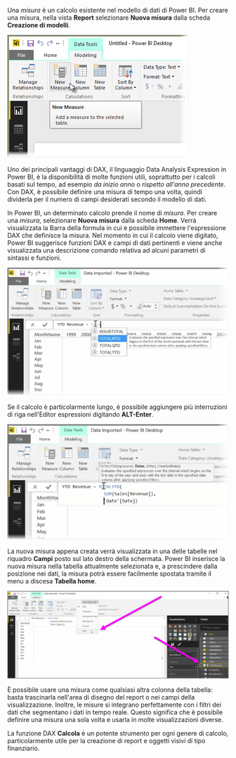 Una *misura* è un calcolo esistente nel modello di dati di Power BI. Per creare una misura, nella vista **Report** selezionare **Nuova misura** dalla scheda **Creazione di modelli**.

![](media/2-5-create-calculated-measures/2-5_1.png)

Uno dei principali vantaggi di DAX, il linguaggio Data Analysis Expression in Power BI, è la disponibilità di molte funzioni utili, soprattutto per i calcoli basati sul tempo, ad esempio *da inizio anno* o *rispetto all'anno precedente*. Con DAX, è possibile definire una misura di tempo una volta, quindi dividerla per il numero di campi desiderati secondo il modello di dati.

In Power BI, un determinato calcolo prende il nome di *misura*. Per creare una *misura*, selezionare **Nuova misura** dalla scheda **Home**. Verrà visualizzata la Barra della formula in cui è possibile immettere l'espressione DAX che definisce la misura. Nel momento in cui il calcolo viene digitato, Power BI suggerisce funzioni DAX e campi di dati pertinenti e viene anche visualizzata una descrizione comando relativa ad alcuni parametri di sintassi e funzioni.

![](media/2-5-create-calculated-measures/2-5_2.png)

Se il calcolo è particolarmente lungo, è possibile aggiungere più interruzioni di riga nell'Editor espressioni digitando **ALT-Enter**.

![](media/2-5-create-calculated-measures/2-5_3.png)

La nuova misura appena creata verrà visualizzata in una delle tabelle nel riquadro **Campi** posto sul lato destro della schermata. Power BI inserisce la nuova misura nella tabella attualmente selezionata e, a prescindere dalla posizione nei dati, la misura potrà essere facilmente spostata tramite il menu a discesa **Tabella home**.

![](media/2-5-create-calculated-measures/2-5_4.png)

È possibile usare una misura come qualsiasi altra colonna della tabella: basta trascinarla nell'area di disegno del report o nei campi della visualizzazione. Inoltre, le misure si integrano perfettamente con i filtri dei dati che segmentano i dati in tempo reale. Questo significa che è possibile definire una misura una sola volta e usarla in molte visualizzazioni diverse.

La funzione DAX **Calcola** è un potente strumento per ogni genere di calcolo, particolarmente utile per la creazione di report e oggetti visivi di tipo finanziario.

